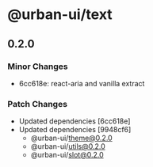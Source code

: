 # @urban-ui/text

## 0.2.0

### Minor Changes

- 6cc618e: react-aria and vanilla extract

### Patch Changes

- Updated dependencies [6cc618e]
- Updated dependencies [9948cf6]
  - @urban-ui/theme@0.2.0
  - @urban-ui/utils@0.2.0
  - @urban-ui/slot@0.2.0
